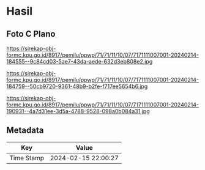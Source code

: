 # Hasil

## Foto C Plano

https://sirekap-obj-formc.kpu.go.id/8917/pemilu/ppwp/71/71/11/10/07/7171111007001-20240214-184555--9c84cd03-5ae7-43da-aede-632d3eb808e2.jpg

https://sirekap-obj-formc.kpu.go.id/8917/pemilu/ppwp/71/71/11/10/07/7171111007001-20240214-184759--50cb9720-9361-48b9-b2fe-f717ee5654b6.jpg

https://sirekap-obj-formc.kpu.go.id/8917/pemilu/ppwp/71/71/11/10/07/7171111007001-20240214-190931--4a7d31ee-3d5a-4788-9528-098a0b084a31.jpg


## Metadata

| Key        | Value               |
| ---------- | ------------------- |
| Time Stamp | 2024-02-15 22:00:27 |



